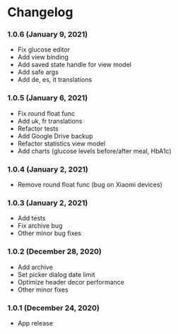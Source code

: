 # Changelog

### 1.0.6 (January 9, 2021)
* Fix glucose editor
* Add view binding
* Add saved state handle for view model
* Add safe args
* Add de, es, it translations

### 1.0.5 (January 6, 2021)
* Fix round float func
* Add uk, fr translations
* Refactor tests
* Add Google Drive backup
* Refactor statistics view model
* Add charts (glucose levels before/after meal, HbA1c)

### 1.0.4 (January 2, 2021)

* Remove round float func (bug on Xiaomi devices)

### 1.0.3 (January 2, 2021)

* Add tests
* Fix archive bug
* Other minor bug fixes

### 1.0.2 (December 28, 2020)

* Add archive
* Set picker dialog date limit
* Optimize header decor performance
* Other minor fixes

### 1.0.1 (December 24, 2020)

* App release